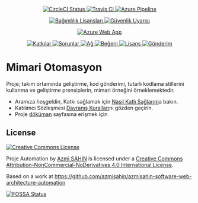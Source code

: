<p align="center">
  <a
    title="CircleCI"
    href="https://circleci.com/gh/azmisahin/azmisahin-software-web-architecture-automation">
    <img
      alt="CircleCI Status"
      src="https://circleci.com/gh/azmisahin/azmisahin-software-web-architecture-automation.svg">
  </a>
  <a
    title="Travis CI"
    href="https://travis-ci.com/azmisahin/azmisahin-software-web-architecture-automation">
    <img
      alt="Travis CI"
      src="https://travis-ci.com/azmisahin/azmisahin-software-web-architecture-automation.svg">
  </a>
  <a
    title="Azure Pipeline"
    href="https://dev.azure.com/azmisahin-github/azmisahin-software-web-architecture-automation/_build">
    <img
      alt="Azure Pipeline"
      src="https://dev.azure.com/azmisahin-github/azmisahin-software-web-architecture-automation/_apis/build/status/azmisahin.azmisahin-software-web-architecture-automation">
  </a>
</p>

<p align="center">
  <a
    title="Bağımlık Lisanları"
    href="https://app.fossa.com/projects/git%2Bgithub.com%2Fazmisahin%2Fazmisahin-software-web-architecture-automation?ref=badge_shield">
    <img
      alt="Bağımlılık Lisansları"
      src="https://app.fossa.com/api/projects/git%2Bgithub.com%2Fazmisahin%2Fazmisahin-software-web-architecture-automation.svg?type=shield">
  </a>
  <a
    title="Güvenlik Analizi"
    href="https://lgtm.com/projects/g/azmisahin/azmisahin-software-web-architecture-automation/alerts/">
    <img
      alt="Güvenlik Uyarısı"
      src="https://img.shields.io/lgtm/alerts/g/azmisahin/azmisahin-software-web-architecture-automation.svg?logo=lgtm&logoWidth=18">
  </a>
</p>

<p align="center">
  <a
    title="Azure Web App"
    href="http://azmisahin-software-web-architecture-automation.azurewebsites.net/">
    <img
      alt="Azure Web App"
      src="https://github.com/azmisahin/azmisahin-software-web-architecture-automation/workflows/Build%20and%20deploy%20Node.js%20app%20to%20Azure%20Web%20App%20-%20azmisahin-software-web-architecture-automation/badge.svg">
  </a>
</p>

<p align="center">
  <a
    title="Katkılar"
      href="https://github.com/azmisahin/azmisahin-software-web-architecture-automation/graphs/contributors">
      <img
        alt="Katkılar"
        src="https://img.shields.io/github/contributors/azmisahin/azmisahin-software-web-architecture-automation">
  </a>
  <a
    title="Sorunlar"
    href="https://github.com/azmisahin/azmisahin-software-web-architecture-automation/issues">
    <img
      alt="Sorunlar"
      src="https://img.shields.io/github/issues/azmisahin/azmisahin-software-web-architecture-automation">
  </a>
  <a
    title="Ağ"
    href="https://github.com/azmisahin/azmisahin-software-web-architecture-automation/network">
    <img
      alt="Ağ" src="https://img.shields.io/github/forks/azmisahin/azmisahin-software-web-architecture-automation">
  </a>
  <a
    title="Beğeni"
    href="https://github.com/azmisahin/azmisahin-software-web-architecture-automation/stargazers">
    <img
      alt="Beğeni"
      src="https://img.shields.io/github/stars/azmisahin/azmisahin-software-web-architecture-automation">
  </a>
  <a
    title="Lisans"
    href="https://github.com/azmisahin/azmisahin-software-web-architecture-automation/blob/master/LICENSE">
    <img
      alt="Lisans"
      src="https://img.shields.io/github/license/azmisahin/azmisahin-software-web-architecture-automation">
  </a>
  <a
    title="Gönderim"
    href="https://github.com/azmisahin/azmisahin-software-web-architecture-automation/commits/master">
    <img
      alt="Gönderim"
      src="https://img.shields.io/github/commit-activity/m/azmisahin/azmisahin-software-web-architecture-automation">
  </a>
</p>

# Mimari Otomasyon
Proje; takım ortamında geliştirme, kod gönderimi, tutarlı kodlama stillerini kullanma ve geliştirme prensiplerin, mimari örneğini örneklemektedir.

- Aramıza hoşgeldin, Katkı sağlamak için [Nasıl Katlı Sağlarım](CONTRIBUTING.md)a bakın.
- Katılımcı Sözleşmesi  [Davranış Kuralları](CODE_OF_CONDUCT.md)nı gözden geçirin.
- Proje [döküman](https://azmisahin.github.io/azmisahin-software-web-architecture-automation/) sayfasına erişmek için

## License

<a rel="license" href="http://creativecommons.org/licenses/by-nc-nd/4.0/">
    <img alt="Creative Commons License" style="border-width:0"
        src="https://i.creativecommons.org/l/by-nc-nd/4.0/80x15.png" />
</a>

<span xmlns:dct="https://purl.org/dc/terms/" href="https://purl.org/dc/dcmitype/InteractiveResource" property="dct:title"
    rel="dct:type">Proje Automation</span> by <a xmlns:cc="https://creativecommons.org/ns#"
    href="https://github.com/azmisahin/azmisahin-software-web-architecture-automation/" property="cc:attributionName" rel="cc:attributionURL">Azmi SAHIN</a> is licensed under a <a rel="license" href="https://creativecommons.org/licenses/by-nc-nd/4.0/">Creative Commons Attribution-NonCommercial-NoDerivatives 4.0 International License</a>.

Based on a work at <a xmlns:dct="https://purl.org/dc/terms/" href="https://cybotranik-site-template.gitlab.io" rel="dct:source">https://github.com/azmisahin/azmisahin-software-web-architecture-automation</a>


[![FOSSA Status](https://app.fossa.io/api/projects/git%2Bgithub.com%2Fazmisahin%2Fazmisahin-software-web-architecture-automation.svg?type=large)](https://app.fossa.io/projects/git%2Bgithub.com%2Fazmisahin%2Fazmisahin-software-web-architecture-automation?ref=badge_large)